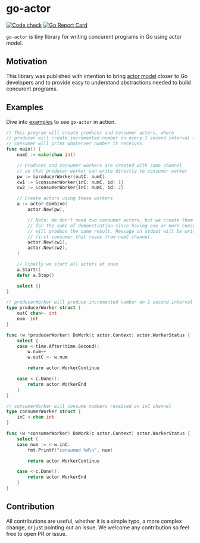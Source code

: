 # go-actor
[![Code check](https://github.com/vladopajic/go-actor/actions/workflows/check.yml/badge.svg?branch=main)](https://github.com/vladopajic/go-actor/actions/workflows/check.yml)
[![Go Report Card](https://goreportcard.com/badge/github.com/vladopajic/go-actor)](https://goreportcard.com/report/github.com/vladopajic/go-actor)

`go-actor` is tiny library for writing concurent programs in Go using actor model.

## Motivation

This library was published with intention to bring [actor model](https://en.wikipedia.org/wiki/Actor_model) closer to Go developers and to provide easy to understand 
abstractions needed to build concurent programs.

## Examples

Dive into [examples](./examples/) to see `go-actor` in action.

```go
// This program will create producer and consumer actors, where
// producer will create incremented number on every 1 second interval and
// consumer will print whaterver number it receives
func main() {
	numC := make(chan int)

	// Producer and consumer workers are created with same channel
	// so that producer worker can write directly to consumer worker
	pw := &producerWorker{outC: numC}
	cw1 := &consumerWorker{inC: numC, id: 1}
	cw2 := &consumerWorker{inC: numC, id: 2}

	// Create actors using these workers
	a := actor.Combine(
		actor.New(pw),

		// Note: We don't need two consumer actors, but we create them anyway
		// for the sake of demonstration since having one or more consumers
		// will produce the same result. Message on stdout will be written by
		// first consumer that reads from numC channel.
		actor.New(cw1),
		actor.New(cw2),
	)

	// Finally we start all actors at once
	a.Start()
	defer a.Stop()

	select {}
}

// producerWorker will produce incremented number on 1 second interval
type producerWorker struct {
	outC chan<- int
	num  int
}

func (w *producerWorker) DoWork(c actor.Context) actor.WorkerStatus {
	select {
	case <-time.After(time.Second):
		w.num++
		w.outC <- w.num

		return actor.WorkerContinue

	case <-c.Done():
		return actor.WorkerEnd
	}
}

// consumerWorker will consume numbers received on inC channel
type consumerWorker struct {
	inC <-chan int
}

func (w *consumerWorker) DoWork(c actor.Context) actor.WorkerStatus {
	select {
	case num := <-w.inC:
		fmt.Printf("consumed %d\n", num)

		return actor.WorkerContinue

	case <-c.Done():
		return actor.WorkerEnd
	}
}
```

## Contribution

All contributions are useful, whether it is a simple typo, a more complex change, or just pointing out an issue. We welcome any contribution so feel free to open PR or issue. 